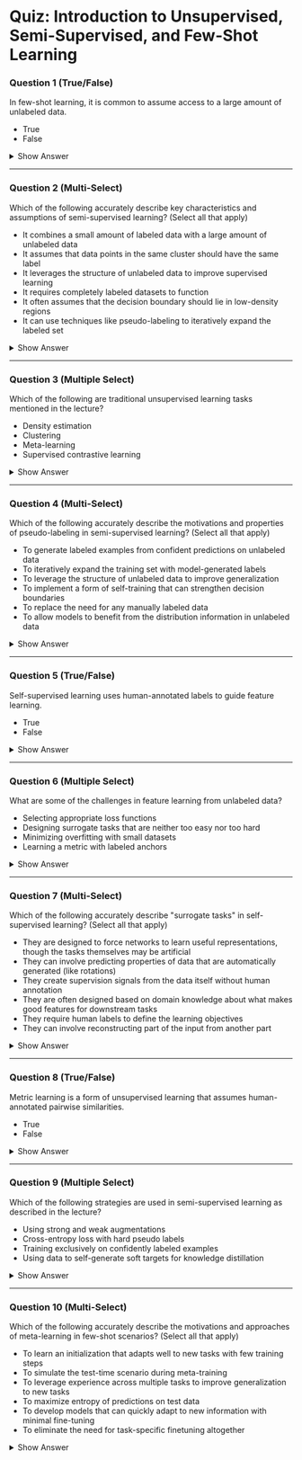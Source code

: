 # Quiz: Introduction to Unsupervised, Semi-Supervised, and Few-Shot Learning

### Question 1 (True/False)  
In few-shot learning, it is common to assume access to a large amount of unlabeled data.

- True  
- False

<details>
<summary>Show Answer</summary>

**Correct Answer:** False  
**Explanation:**  
Few-shot learning typically assumes access to a small auxiliary labeled dataset, not unlabeled data.  
> "In few-shot learning... we have only 1 to 5 examples per category. In the vanilla setting, we also don't have any unlabeled data..."
</details>

---

### Question 2 (Multi-Select)  
Which of the following accurately describe key characteristics and assumptions of semi-supervised learning? (Select all that apply)

- It combines a small amount of labeled data with a large amount of unlabeled data
- It assumes that data points in the same cluster should have the same label
- It leverages the structure of unlabeled data to improve supervised learning
- It requires completely labeled datasets to function
- It often assumes that the decision boundary should lie in low-density regions
- It can use techniques like pseudo-labeling to iteratively expand the labeled set

<details>
<summary>Show Answer</summary>

**Correct Answers:** ✅ Combines labeled and unlabeled data, ✅ Assumes same-cluster points have same label, ✅ Leverages unlabeled data structure, ✅ Assumes decision boundaries in low-density regions, ✅ Can use pseudo-labeling  
**Explanation:**  
Semi-supervised learning incorporates several key assumptions and techniques.  
> "In semi-supervised learning... we also have a large set of unlabeled data..."
> "Semi-supervised methods leverage assumptions about data clustering and the decision boundary placement."
> "One approach is to iteratively expand the labeled set using high-confidence predictions as pseudo-labels."
</details>

---

### Question 3 (Multiple Select)  
Which of the following are traditional unsupervised learning tasks mentioned in the lecture?

- Density estimation  
- Clustering  
- Meta-learning  
- Supervised contrastive learning

<details>
<summary>Show Answer</summary>

**Correct Answers:** Density estimation, Clustering  
**Explanation:**  
These are listed as classic unsupervised tasks.  
> "...purely unsupervised learning where we can perform tasks, such as clustering or density estimation."
</details>

---

### Question 4 (Multi-Select)  
Which of the following accurately describe the motivations and properties of pseudo-labeling in semi-supervised learning? (Select all that apply)

- To generate labeled examples from confident predictions on unlabeled data
- To iteratively expand the training set with model-generated labels
- To leverage the structure of unlabeled data to improve generalization
- To implement a form of self-training that can strengthen decision boundaries
- To replace the need for any manually labeled data
- To allow models to benefit from the distribution information in unlabeled data

<details>
<summary>Show Answer</summary>

**Correct Answers:** ✅ Generate from confident predictions, ✅ Iteratively expand training set, ✅ Leverage unlabeled data structure, ✅ Implement self-training, ✅ Benefit from distribution information  
**Explanation:**  
Pseudo-labeling serves multiple important purposes in semi-supervised learning.  
> "We can then take that and convert it into a pseudo label... and put them into the training set and retrain."
> "This allows the model to iteratively improve by incorporating its own confident predictions into training."
> "The unlabeled data provides information about the input distribution that can help the model generalize better."
</details>

---

### Question 5 (True/False)  
Self-supervised learning uses human-annotated labels to guide feature learning.

- True  
- False

<details>
<summary>Show Answer</summary>

**Correct Answer:** False  
**Explanation:**  
Self-supervised learning does not use human-annotated labels but instead creates tasks from unlabeled data.  
> "In self-supervised learning... we assume we have no labels. All we have are unlabeled examples..."
</details>

---

### Question 6 (Multiple Select)  
What are some of the challenges in feature learning from unlabeled data?

- Selecting appropriate loss functions  
- Designing surrogate tasks that are neither too easy nor too hard  
- Minimizing overfitting with small datasets  
- Learning a metric with labeled anchors

<details>
<summary>Show Answer</summary>

**Correct Answers:** Selecting appropriate loss functions, Designing surrogate tasks that are neither too easy nor too hard  
**Explanation:**  
The lecture highlights challenges in selecting suitable losses and task difficulty.  
> "What loss functions should we use?"  
> "...surrogate tasks that hopefully aren't too easy... and aren't too hard."
</details>

---

### Question 7 (Multi-Select)  
Which of the following accurately describe "surrogate tasks" in self-supervised learning? (Select all that apply)

- They are designed to force networks to learn useful representations, though the tasks themselves may be artificial
- They can involve predicting properties of data that are automatically generated (like rotations)
- They create supervision signals from the data itself without human annotation
- They are often designed based on domain knowledge about what makes good features for downstream tasks
- They require human labels to define the learning objectives
- They can involve reconstructing part of the input from another part

<details>
<summary>Show Answer</summary>

**Correct Answers:** ✅ Designed to force learning useful representations, ✅ Can involve predicting generated properties, ✅ Create supervision without human annotation, ✅ Often designed with domain knowledge, ✅ Can involve reconstruction tasks  
**Explanation:**  
Surrogate tasks have several key characteristics in self-supervised learning.  
> "...we'll rotate an image... and try to make the neural network predict which rotations we applied... we actually don't care about it... but we're trying to force the neural network to learn..."
> "These tasks generate their own supervision signal from the data structure itself."
> "Examples include predicting image rotations, solving jigsaw puzzles from image patches, and inpainting missing regions."
</details>

---

### Question 8 (True/False)  
Metric learning is a form of unsupervised learning that assumes human-annotated pairwise similarities.

- True  
- False

<details>
<summary>Show Answer</summary>

**Correct Answer:** False  
**Explanation:**  
Metric learning can be done without labeled pairwise supervision by learning similarity functions from data.  
> "Or there are methods to do what's called metric learning where you try to learn a distance metric as well."
</details>

---

### Question 9 (Multiple Select)  
Which of the following strategies are used in semi-supervised learning as described in the lecture?

- Using strong and weak augmentations  
- Cross-entropy loss with hard pseudo labels  
- Training exclusively on confidently labeled examples  
- Using data to self-generate soft targets for knowledge distillation

<details>
<summary>Show Answer</summary>

**Correct Answers:** Using strong and weak augmentations, Cross-entropy loss with hard pseudo labels, Using data to self-generate soft targets for knowledge distillation  
**Explanation:**  
These techniques are all discussed as part of the semi-supervised learning pipeline.  
> "...perform augmentation of two types... weak form... strong augmentation..."  
> "We can take these confident pseudo labels... and retrain."  
> "...use what we've learned... in the form of knowledge distillation..."
</details>

---

### Question 10 (Multi-Select)  
Which of the following accurately describe the motivations and approaches of meta-learning in few-shot scenarios? (Select all that apply)

- To learn an initialization that adapts well to new tasks with few training steps
- To simulate the test-time scenario during meta-training
- To leverage experience across multiple tasks to improve generalization to new tasks
- To maximize entropy of predictions on test data
- To develop models that can quickly adapt to new information with minimal fine-tuning
- To eliminate the need for task-specific finetuning altogether

<details>
<summary>Show Answer</summary>

**Correct Answers:** ✅ Learn an initialization for quick adaptation, ✅ Simulate test-time scenario during training, ✅ Leverage experience across tasks, ✅ Develop models for quick adaptation  
**Explanation:**  
Meta-learning approaches have several important goals in few-shot learning.  
> "...learning an initialization that after you go through such process will be effective..."
> "The goal is to learn from many related tasks during meta-training so that the model can quickly adapt to new tasks at test time."
> "This way, we're simulating the few-shot scenario that will be encountered at test time."
</details>